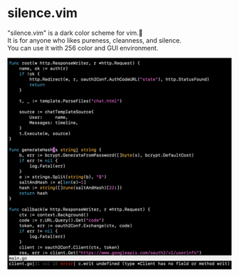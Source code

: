 # silence.vim

"silence.vim" is a dark color scheme for vim.:crescent_moon:  
It is for anyone who likes pureness,  cleanness, and silence.  
You can use it with 256 color and GUI environment.

![silence.vim](https://github.com/tomotargz/silence.vim/blob/master/screenshot/silence.png)
